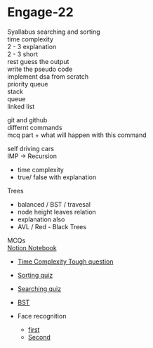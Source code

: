 # Engage-22

Syallabus
searching and sorting<br>
time complexity<br>
2 - 3 explanation<br>
2 - 3 short<br>
rest guess the output<br>
write the pseudo code<br>
implement dsa from scratch<br>
priority queue<br>
stack<br>
queue<br>
linked list<br>

git and github<br>
differnt commands<br>
  mcq part  + what will happen with this command

self driving cars<br>
IMP -> Recursion<br>
  - time complexity
  - true/ false with explanation

Trees<br>
  - balanced / BST / travesal
  - node height leaves relation
  - explanation also
  - AVL / Red - Black Trees

MCQs<br>
[Notion Notebook](https://www.notion.so/Engage-2022-2fe284abcfb74dd8894af437de730143)
- [Time Complexity Tough question](https://testbook.com/objective-questions/mcq-on-time-complexity--5eea6a0c39140f30f369e0ea)
- [Sorting quiz](https://www.geeksforgeeks.org/algorithms-gq/searching-and-sorting-gq/)
- [Searching quiz](https://www.geeksforgeeks.org/algorithms-gq/searching-gq/)
- [BST](https://www.geeksforgeeks.org/data-structure-gq/binary-search-trees-gq/)










- Face recognition<br>
  - [first](https://github.com/nevilparmar11/Attendance-Management-System-Using-Face-Recognition)
  - [Second](https://github.com/Marin-Tony/attendance-system-using-face-detection)
